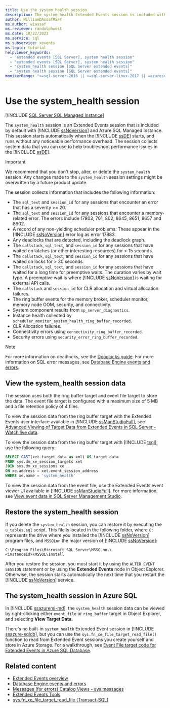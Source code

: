 ```yaml
---
title: Use the system_health session
description: The system_health Extended Events session is included with SQL Server. This session collects system data to troubleshoot database engine performance.
author: WilliamDAssafMSFT
ms.author: wiassaf
ms.reviewer: randolphwest
ms.date: 10/22/2023
ms.service: sql
ms.subservice: xevents
ms.topic: tutorial
helpviewer_keywords:
  - "extended events [SQL Server], system health session"
  - "extended events [SQL Server], system_health session"
  - "system_health session [SQL Server extended events]"
  - "system health session [SQL Server extended events]"
monikerRange: ">=sql-server-2016 || >=sql-server-linux-2017 || =azuresqldb-mi-current"
---
```

# Use the system_health session

[!INCLUDE [SQL Server SQL Managed Instance](../../includes/applies-to-version/sql-asdbmi.md)]

The `system_health` session is an Extended Events session that is included by default with [!INCLUDE [ssNoVersion](../../includes/ssnoversion-md.md)] and Azure SQL Managed Instance. This session starts automatically when the [!INCLUDE [ssDE](../../includes/ssde-md.md)] starts, and runs without any noticeable performance overhead. The session collects system data that you can use to help troubleshoot performance issues in the [!INCLUDE [ssDE](../../includes/ssde-md.md)].

> [!IMPORTANT]  
> We recommend that you don't stop, alter, or delete the `system_health` session. Any changes made to the `system_health` session settings might be overwritten by a future product update.

The session collects information that includes the following information:

- The `sql_text` and `session_id` for any sessions that encounter an error that has a severity >= 20.
- The `sql_text` and `session_id` for any sessions that encounter a memory-related error. The errors include 17803, 701, 802, 8645, 8651, 8657 and 8902.
- A record of any non-yielding scheduler problems. These appear in the [!INCLUDE [ssNoVersion](../../includes/ssnoversion-md.md)] error log as error 17883.
- Any deadlocks that are detected, including the deadlock graph.
- The `callstack`, `sql_text`, and `session_id` for any sessions that have waited on latches (or other interesting resources) for > 15 seconds.
- The `callstack`, `sql_text`, and `session_id` for any sessions that have waited on locks for > 30 seconds.
- The `callstack`, `sql_text`, and `session_id` for any sessions that have waited for a long time for preemptive waits. The duration varies by wait type. A preemptive wait is where [!INCLUDE [ssNoVersion](../../includes/ssnoversion-md.md)] is waiting for external API calls.
- The `callstack` and `session_id` for CLR allocation and virtual allocation failures.
- The ring buffer events for the memory broker, scheduler monitor, memory node OOM, security, and connectivity.
- System component results from `sp_server_diagnostics`.
- Instance health collected by `scheduler_monitor_system_health_ring_buffer_recorded`.
- CLR Allocation failures.
- Connectivity errors using `connectivity_ring_buffer_recorded`.
- Security errors using `security_error_ring_buffer_recorded`.

> [!NOTE]  
> For more information on deadlocks, see the [Deadlocks guide](../sql-server-deadlocks-guide.md).
> For more information on SQL error messages, see [Database Engine events and errors](../errors-events/database-engine-events-and-errors.md).

## View the system_health session data

The session uses both the ring buffer target and event file target to store the data. The event file target is configured with a maximum size of 5 MB and a file retention policy of 4 files.

To view the session data from the ring buffer target with the Extended Events user interface available in [!INCLUDE [ssManStudioFull](../../includes/ssmanstudiofull-md.md)], see [Advanced Viewing of Target Data from Extended Events in SQL Server - Watch live data](../../relational-databases/extended-events/advanced-viewing-of-target-data-from-extended-events-in-sql-server.md#watch-live-data).

To view the session data from the ring buffer target with [!INCLUDE [tsql](../../includes/tsql-md.md)], use the following query:

```sql
SELECT CAST(xet.target_data as xml) AS target_data
FROM sys.dm_xe_session_targets xet
JOIN sys.dm_xe_sessions xe
ON xe.address = xet.event_session_address
WHERE xe.name = 'system_health'
```

To view the session data from the event file, use the Extended Events event viewer UI available in [!INCLUDE [ssManStudioFull](../../includes/ssmanstudiofull-md.md)]. For more information, see [View event data in SQL Server Management Studio](advanced-viewing-of-target-data-from-extended-events-in-sql-server.md).

## Restore the system_health session

If you delete the `system_health` session, you can restore it by executing the `u_tables.sql` script. This file is located in the following folder, where `C:` represents the drive where you installed the [!INCLUDE [ssNoVersion](../../includes/ssnoversion-md.md)] program files, and `MSSQLnn` the major version of [!INCLUDE [ssNoVersion](../../includes/ssnoversion-md.md)]:

`C:\Program Files\Microsoft SQL Server\MSSQLnn.\<instanceid>\MSSQL\Install`

After you restore the session, you must start it by using the `ALTER EVENT SESSION` statement or by using the **Extended Events** node in Object Explorer. Otherwise, the session starts automatically the next time that you restart the [!INCLUDE [ssNoVersion](../../includes/ssnoversion-md.md)] service.

## The system_health session in Azure SQL

In [!INCLUDE [ssazuremi-md](../../includes/ssazuremi-md.md)], the `system_health` session data can be viewed by right-clicking either `event_file` or `ring_buffer` target in Object Explorer, and selecting **View Target Data**.

There's no built-in `system_health` Extended Event session in [!INCLUDE [ssazure-sqldb](../../includes/ssazure-sqldb.md)], but you can use the `sys.fn_xe_file_target_read_file()` function to read from Extended Event sessions you create yourself and store in Azure Storage. For a walkthrough, see [Event File target code for Extended Events in Azure SQL Database](/azure/azure-sql/database/xevent-code-event-file).

## Related content

- [Extended Events overview](extended-events.md)
- [Database Engine events and errors](../errors-events/database-engine-events-and-errors.md)
- [Messages (for errors) Catalog Views - sys.messages](../system-catalog-views/messages-for-errors-catalog-views-sys-messages.md)
- [Extended Events Tools](extended-events-tools.md)
- [sys.fn_xe_file_target_read_file (Transact-SQL)](../system-functions/sys-fn-xe-file-target-read-file-transact-sql.md)
